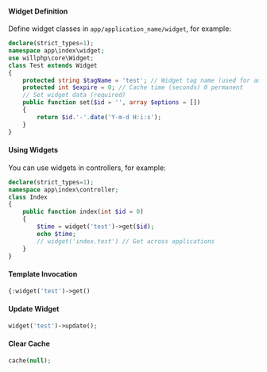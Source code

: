 #### Widget Definition

Define widget classes in `app/application_name/widget`, for example:

```php
declare(strict_types=1);
namespace app\index\widget;
use willphp\core\Widget;
class Test extends Widget
{
    protected string $tagName = 'test'; // Widget tag name (used for automatic update)
    protected int $expire = 0; // Cache time (seconds) 0 permanent
    // Set widget data (required)
    public function set($id = '', array $options = [])
    {
        return $id.'-'.date('Y-m-d H:i:s');
    }
}
```

#### Using Widgets

You can use widgets in controllers, for example:

```php
declare(strict_types=1);
namespace app\index\controller;
class Index
{
    public function index(int $id = 0)
    {  
        $time = widget('test')->get($id);
        echo $time;
        // widget('index.test') // Get across applications
    }
}
```

#### Template Invocation

```php
{:widget('test')->get()
```

#### Update Widget

```php
widget('test')->update();
```

#### Clear Cache

```php
cache(null);
```